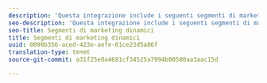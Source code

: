 ```yaml
---
description: 'Questa integrazione include i seguenti segmenti di marketing dinamici '
seo-description: 'Questa integrazione include i seguenti segmenti di marketing dinamici '
seo-title: Segmenti di marketing dinamici
title: Segmenti di marketing dinamici
uuid: 0090b356-aced-423e-aefe-61ce23d5a86f
translation-type: tm+mt
source-git-commit: a31f25e8a4681cf34525a7994b00580aa3aac15d

---
```




